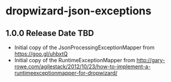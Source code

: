# dropwizard-json-exceptions

## 1.0.0 Release Date TBD

* Initial copy of the JsonProcessingExceptionMapper from https://goo.gl/uhbxtQ
* Initial copy of the RuntimeExceptionMapper from http://gary-rowe.com/agilestack/2012/10/23/how-to-implement-a-runtimeexceptionmapper-for-dropwizard/